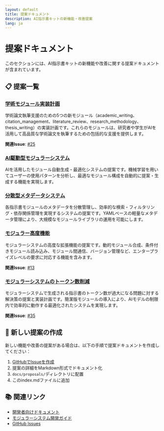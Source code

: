 ```yaml
---
layout: default
title: 提案ドキュメント
description: AI指示書キットの新機能・改善提案
lang: ja
---
```


# 提案ドキュメント

このセクションには、AI指示書キットの新機能や改善に関する提案ドキュメントが含まれています。

## 📋 提案一覧

### [学術モジュール実装計画](academic_modules_implementation_plan.html)
学術論文執筆支援のための5つの新モジュール（academic_writing、citation_management、literature_review、research_methodology、thesis_writing）の実装計画です。これらのモジュールは、研究者や学生がAIを活用して高品質な学術論文を執筆するための包括的な支援を提供します。

**関連Issue**: [#25](https://github.com/dobachi/AI_Instruction_Kits/issues/25)

### [AI駆動型モジュラーシステム](ai_driven_modular_system.html)
AIを活用したモジュール自動生成・最適化システムの提案です。機械学習を用いてユーザーの使用パターンを分析し、最適なモジュール構成を自動的に提案・生成する機能を実現します。

### [分散型メタデータシステム](distributed_metadata_system.html)
各指示書モジュールのメタデータを分散管理し、効率的な検索・フィルタリング・依存関係管理を実現するシステムの提案です。YAMLベースの軽量なメタデータ管理により、大規模なモジュールライブラリの運用を可能にします。

### [モジュラー高度機能](modular_advanced_features.html)
モジュラーシステムの高度な拡張機能の提案です。動的モジュール合成、条件付きモジュール読み込み、モジュール間通信、バージョン管理など、エンタープライズレベルの要求に対応する機能を含みます。

**関連Issue**: [#13](https://github.com/dobachi/AI_Instruction_Kits/issues/13)

### [モジュラーシステムのトークン数削減](modular_token_reduction.html)
モジュラーシステムで生成される指示書のトークン数が過大になる問題に対する解決策の提案と実装計画です。簡潔版モジュールの導入により、AIモデルの制限内で効率的に動作する最適化されたシステムを実現します。

**関連Issue**: [#35](https://github.com/dobachi/AI_Instruction_Kits/issues/35)

## 🚀 新しい提案の作成

新しい機能や改善の提案がある場合は、以下の手順で提案ドキュメントを作成してください：

1. [GitHubでIssueを作成](https://github.com/dobachi/AI_Instruction_Kits/issues/new)
2. 提案の詳細をMarkdown形式でドキュメント化
3. `docs/proposals/`ディレクトリに配置
4. このindex.mdファイルに追加

## 📚 関連リンク

- [開発者向けドキュメント](../developers/)
- [モジュラーシステム開発ガイド](../../modular/DEVELOPMENT.md)
- [GitHub Issues](https://github.com/dobachi/AI_Instruction_Kits/issues)